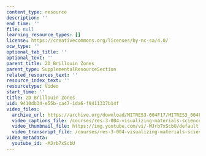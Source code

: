 ```yaml
---
content_type: resource
description: ''
end_time: ''
file: null
learning_resource_types: []
license: https://creativecommons.org/licenses/by-nc-sa/4.0/
ocw_type: ''
optional_tab_title: ''
optional_text: ''
parent_title: 2D Brillouin Zones
parent_type: SupplementalResourceSection
related_resources_text: ''
resource_index_text: ''
resourcetype: Video
start_time: ''
title: 2D Brillouin Zones
uid: 9410db34-e55b-ca47-1da6-f9411337b14f
video_files:
  archive_url: https://archive.org/download/MITRES3-004F17/MITRES3_004F17_2017EPFL_ruza_300k.mp4
  video_captions_file: /courses/res-3-004-visualizing-materials-science-fall-2017/0227d6ab609b5086852702e0edce2373_-MJrb7xScbU.vtt
  video_thumbnail_file: https://img.youtube.com/vi/-MJrb7xScbU/default.jpg
  video_transcript_file: /courses/res-3-004-visualizing-materials-science-fall-2017/736aa055746f541e31c4ce8d3e882a01_-MJrb7xScbU.pdf
video_metadata:
  youtube_id: -MJrb7xScbU
---
```


